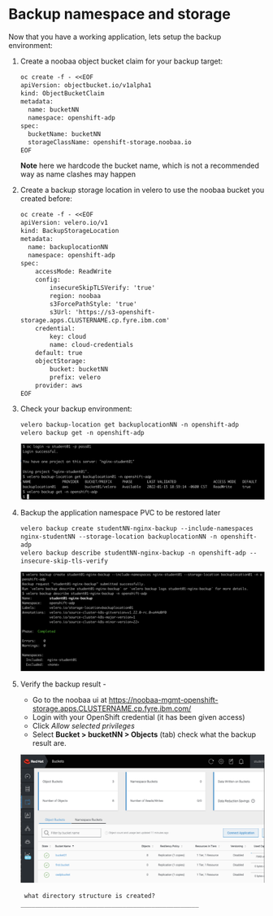 # Backup namespace and storage

Now that you have a working application, lets setup the backup environment:

1. Create a noobaa object bucket claim for your backup target:

    ```
    oc create -f - <<EOF
    apiVersion: objectbucket.io/v1alpha1
    kind: ObjectBucketClaim
    metadata:
      name: bucketNN
      namespace: openshift-adp
    spec:
      bucketName: bucketNN
      storageClassName: openshift-storage.noobaa.io
    EOF
    ```
    **Note** here we hardcode the bucket name, which is not a recommended way as name clashes may happen

2. Create a backup storage location in velero to use the noobaa bucket you created before:

    ```
    oc create -f - <<EOF
    apiVersion: velero.io/v1
    kind: BackupStorageLocation
    metadata:
      name: backuplocationNN
      namespace: openshift-adp
    spec:
        accessMode: ReadWrite
        config:
            insecureSkipTLSVerify: 'true'
            region: noobaa
            s3ForcePathStyle: 'true'
            s3Url: 'https://s3-openshift-storage.apps.CLUSTERNAME.cp.fyre.ibm.com'
        credential:
            key: cloud
            name: cloud-credentials
        default: true
        objectStorage:
            bucket: bucketNN
            prefix: velero
        provider: aws
    EOF
    ```

3. Check your backup environment:

    ```
    velero backup-location get backuplocationNN -n openshift-adp
    velero backup get -n openshift-adp
    ```
    ![Check backup](images/03-01-checkbackup.png)

3. Backup the application namespace PVC to be restored later
 
    ```
    velero backup create studentNN-nginx-backup --include-namespaces nginx-studentNN --storage-location backuplocationNN -n openshift-adp
    velero backup describe studentNN-nginx-backup -n openshift-adp --insecure-skip-tls-verify
    ```
    ![run backup](images/03-02-runbackup.png)

4. Verify the backup result - 

    - Go to the noobaa ui at https://noobaa-mgmt-openshift-storage.apps.CLUSTERNAME.cp.fyre.ibm.com/
    - Login with your OpenShift credential (it has been given access)
    - Click *Allow selected privileges*
    - Select **Bucket > bucketNN > Objects** (tab) check what the backup result are. 

    ![Noobaa UI](images/03-03-noobaa.png)

        what directory structure is created? _________________________________________________


